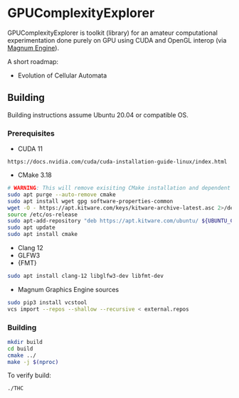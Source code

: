 # GPUComplexityExplorer

GPUComplexityExplorer is toolkit (library) for an amateur computational experimentation done purely on GPU using CUDA and OpenGL interop (via [Magnum Engine](https://magnum.graphics/)).

A short roadmap:
- Evolution of Cellular Automata

## Building

Building instructions assume Ubuntu 20.04 or compatible OS.

### Prerequisites

- CUDA 11
```
https://docs.nvidia.com/cuda/cuda-installation-guide-linux/index.html
```
- CMake 3.18
```bash
# WARNING: This will remove exisiting CMake installation and dependent packages. Proceed with caution!
sudo apt purge --auto-remove cmake
sudo apt install wget gpg software-properties-common
wget -O - https://apt.kitware.com/keys/kitware-archive-latest.asc 2>/dev/null | gpg --dearmor - | sudo tee /etc/apt/trusted.gpg.d/kitware.gpg >/dev/null
source /etc/os-release
sudo apt-add-repository "deb https://apt.kitware.com/ubuntu/ ${UBUNTU_CODENAME} main"
sudo apt update
sudo apt install cmake     
```

- Clang 12
- GLFW3
- {FMT}
```bash
sudo apt install clang-12 libglfw3-dev libfmt-dev
```

- Magnum Graphics Engine sources
```bash
sudo pip3 install vcstool
vcs import --repos --shallow --recursive < external.repos
```

### Building

```bash
mkdir build
cd build
cmake ../
make -j $(nproc)
```
To verify build:
```
./THC
```
